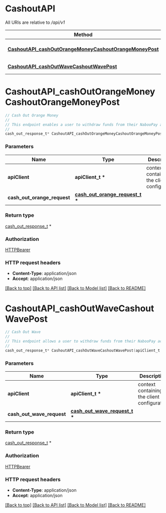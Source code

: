 # CashoutAPI

All URIs are relative to */api/v1*

Method | HTTP request | Description
------------- | ------------- | -------------
[**CashoutAPI_cashOutOrangeMoneyCashoutOrangeMoneyPost**](CashoutAPI.md#CashoutAPI_cashOutOrangeMoneyCashoutOrangeMoneyPost) | **POST** /cashout/orange-money | Cash Out Orange Money
[**CashoutAPI_cashOutWaveCashoutWavePost**](CashoutAPI.md#CashoutAPI_cashOutWaveCashoutWavePost) | **POST** /cashout/wave | Cash Out Wave


# **CashoutAPI_cashOutOrangeMoneyCashoutOrangeMoneyPost**
```c
// Cash Out Orange Money
//
// This endpoint enables a user to withdraw funds from their NabooPay account to their Orange Money account. Authentication is required, and users with the 'dev' role are not permitted to perform this operation. The amount to be withdrawn must be positive and within the user's available balance. The user's account must be active and registered in the system. After validation, the user's account balance is adjusted accordingly, and the transaction is logged for record-keeping.
//
cash_out_response_t* CashoutAPI_cashOutOrangeMoneyCashoutOrangeMoneyPost(apiClient_t *apiClient, cash_out_orange_request_t *cash_out_orange_request);
```

### Parameters
Name | Type | Description  | Notes
------------- | ------------- | ------------- | -------------
**apiClient** | **apiClient_t \*** | context containing the client configuration |
**cash_out_orange_request** | **[cash_out_orange_request_t](cash_out_orange_request.md) \*** |  | 

### Return type

[cash_out_response_t](cash_out_response.md) *


### Authorization

[HTTPBearer](../README.md#HTTPBearer)

### HTTP request headers

 - **Content-Type**: application/json
 - **Accept**: application/json

[[Back to top]](#) [[Back to API list]](../README.md#documentation-for-api-endpoints) [[Back to Model list]](../README.md#documentation-for-models) [[Back to README]](../README.md)

# **CashoutAPI_cashOutWaveCashoutWavePost**
```c
// Cash Out Wave
//
// This endpoint allows a user to withdraw funds from their NabooPay account to their Wave account. The user must be authenticated and not possess the 'dev' role. The withdrawal amount must be greater than 10 and not exceed the user's account balance. The user's account must exist and be active. Upon successful validation, the system updates the user's account balance and records the transaction for tracking purposes.
//
cash_out_response_t* CashoutAPI_cashOutWaveCashoutWavePost(apiClient_t *apiClient, cash_out_wave_request_t *cash_out_wave_request);
```

### Parameters
Name | Type | Description  | Notes
------------- | ------------- | ------------- | -------------
**apiClient** | **apiClient_t \*** | context containing the client configuration |
**cash_out_wave_request** | **[cash_out_wave_request_t](cash_out_wave_request.md) \*** |  | 

### Return type

[cash_out_response_t](cash_out_response.md) *


### Authorization

[HTTPBearer](../README.md#HTTPBearer)

### HTTP request headers

 - **Content-Type**: application/json
 - **Accept**: application/json

[[Back to top]](#) [[Back to API list]](../README.md#documentation-for-api-endpoints) [[Back to Model list]](../README.md#documentation-for-models) [[Back to README]](../README.md)

